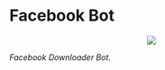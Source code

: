 # Facebook Bot
<p align="center">
  <img src="https://telegra.ph/file/0b770b32a43f156aaac30.jpg">
</p>

<i align="center">
         Facebook Downloader Bot.
</i>

